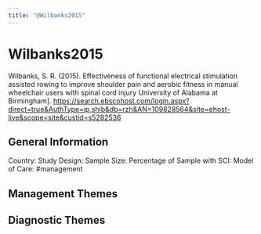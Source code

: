 ```yaml
---
title: "@Wilbanks2015"
---
```


# Wilbanks2015
Wilbanks, S. R. (2015). Effectiveness of functional electrical stimulation assisted rowing to improve shoulder pain and aerobic fitness in manual wheelchair users with spinal cord injury University of Alabama at Birmingham]. https://search.ebscohost.com/login.aspx?direct=true&AuthType=ip,shib&db=rzh&AN=109828564&site=ehost-live&scope=site&custid=s5282536

## General Information
Country: 
Study Design: 
Sample Size: 
Percentage of Sample with SCI:
Model of Care: #management 

## Management Themes


## Diagnostic Themes
